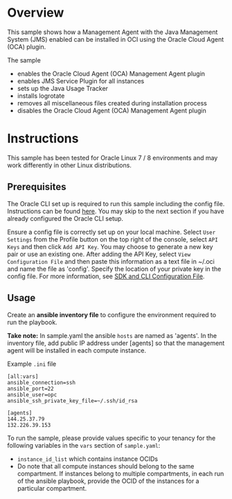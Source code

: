 # Overview

This sample shows how a Management Agent with the Java Management System (JMS) enabled can be installed in OCI using the Oracle Cloud Agent (OCA) plugin.

The sample
- enables the Oracle Cloud Agent (OCA) Management Agent plugin
- enables JMS Service Plugin for all instances
- sets up the Java Usage Tracker
- installs logrotate
- removes all miscellaneous files created during installation process
- disables the Oracle Cloud Agent (OCA) Management Agent plugin

# Instructions

This sample has been tested for Oracle Linux 7 / 8 environments and may work differently in other Linux distributions. 

## Prerequisites
The Oracle CLI set up is required to run this sample including the config file. Instructions can be found [here](https://docs.oracle.com/en-us/iaas/Content/API/SDKDocs/cliinstall.htm). You may skip to the next section if you have already configured the Oracle CLI setup.

Ensure a config file is correctly set up on your local machine. Select `User Settings` from the Profile button on the top right of the console, select `API Keys` and then click `Add API Key`. You may choose to generate a new key pair or use an existing one. After adding the API Key, select `View Configuration File` and then paste this information as a text file in ~/.oci and name the file as 'config'. Specify the location of your private key in the config file. For more information, see [SDK and CLI Configuration File](https://docs.oracle.com/en-us/iaas/Content/API/Concepts/sdkconfig.htm).

## Usage
Create an **ansible inventory file** to configure the environment required to run the playbook. 

**Take note:** In sample.yaml the ansible `hosts` are named as 'agents'. In the inventory file, add public IP address under [agents] so that the management agent will be installed in each compute instance. 

Example `.ini` file

```
[all:vars]
ansible_connection=ssh
ansible_port=22
ansible_user=opc
ansible_ssh_private_key_file=~/.ssh/id_rsa

[agents]
144.25.37.79
132.226.39.153
```
To run the sample, please provide values specific to your tenancy for the following variables in the `vars` section of `sample.yaml`:

- `instance_id_list` which contains instance OCIDs
- Do note that all compute instances should belong to the same compartment. If instances belong to multiple compartments, in each run of the ansible playbook, provide the OCID of the instances for a particular compartment.  